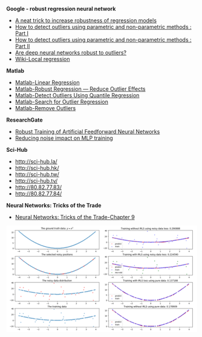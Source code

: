 **Google - robust regression neural network**
- [A neat trick to increase robustness of regression models](https://clevertap.com/blog/a-neat-trick-to-increase-robustness-of-regression-models/)
- [How to detect outliers using parametric and non-parametric methods : Part I](https://clevertap.com/blog/how-to-detect-outliers-using-parametric-methods-and-non-parametric-methods/?utm_source=ref_article_l1)
- [How to detect outliers using parametric and non-parametric methods : Part II](https://clevertap.com/blog/how-to-detect-outliers-using-parametric-and-non-parametric-methods-part-ii/?utm_source=ref_article_l1)
- [Are deep neural networks robust to outliers?](https://stats.stackexchange.com/questions/287046/are-deep-neural-networks-robust-to-outliers)
- [Wiki-Local regression](https://en.wikipedia.org/wiki/Local_regression)

**Matlab**
- [Matlab-Linear Regression](https://cn.mathworks.com/help/stats/linear-regression-model-workflow.html)
- [Matlab-Robust Regression — Reduce Outlier Effects](https://cn.mathworks.com/help/stats/robust-regression-reduce-outlier-effects.html?searchHighlight=outlier%20regression&s_tid=doc_srchtitle)
- [Matlab-Detect Outliers Using Quantile Regression](https://cn.mathworks.com/help/stats/outlier-detection-using-quantile-regression.html?searchHighlight=outlier&s_tid=doc_srchtitle)
- [Matlab-Search for Outlier Regression](https://cn.mathworks.com/help/search.html?submitsearch=&qdoc=outlier+regression)
- [Matlab-Remove Outliers](https://cn.mathworks.com/help/curvefit/removing-outliers.html?searchHighlight=outlier&s_tid=doc_srchtitle)

**ResearchGate**
- [Robust Training of Artificial Feedforward Neural Networks](https://www.researchgate.net/publication/225732703_Robust_Training_of_Artificial_Feedforward_Neural_Networks)
- [Reducing noise impact on MLP training](https://www.researchgate.net/publication/275645667_Reducing_noise_impact_on_MLP_training)

**Sci-Hub**
- http://sci-hub.la/
- http://sci-hub.hk/
- http://sci-hub.tw/
- http://sci-hub.tv/
- http://80.82.77.83/
- http://80.82.77.84/

**Neural Networks: Tricks of the Trade**
- [Neural Networks: Tricks of the Trade-Chapter 9](http://www.bookmetrix.com/detail/chapter/d13b2b32-9ce1-4ed2-9585-c1f5b8b81040#downloads)

![result](regression_result.png)

